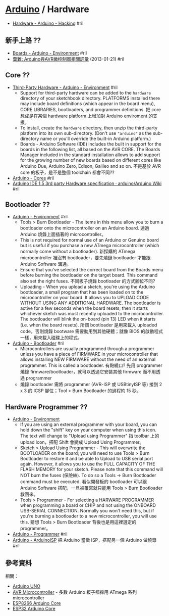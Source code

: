 # [Arduino](arduino.md) / Hardware

  - [Hardware - Arduino \- Hacking](https://www.arduino.cc/en/Hacking/HomePage) #ril

## 新手上路 ??

  - [Boards - Arduino \- Environment](https://www.arduino.cc/en/Guide/Environment#boards) #ril
  - [葉難: Arduino與AVR微控制器相關詞彙](http://yehnan.blogspot.com/2013/01/arduinoterms.html) (2013-01-21) #ril

## Core ??

  - [Third-Party Hardware - Arduino \- Environment](https://www.arduino.cc/en/Guide/Environment#thirdpartyhardware) #ril
      - Support for third-party hardware can be added to the `hardware` directory of your sketchbook directory. PLATFORMS installed there may include board definitions (which appear in the board menu), CORE LIBRARIES, bootloaders, and programmer definitions. 把 core 想成是在某個 hardware platform 上增加對 Arduino enviroment 的支援。
      - To install, create the `hardware` directory, then unzip the third-party platform into its own sub-directory. (Don't use `"arduino"` as the sub-directory name or you'll override the built-in Arduino platform.)
      - Boards - Arduino Software (IDE) includes the built in support for the boards in the following list, all based on the AVR CORE. The Boards Manager included in the standard installation allows to add support for the growing number of new boards based on different cores like Arduino Due, Arduino Zero, Edison, Galileo and so on. 不是基於 AVR core 的板子，是不是整個 toolchain 都會不同??
  - [Arduino \- Cores](https://www.arduino.cc/en/Guide/Cores) #ril
  - [Arduino IDE 1\.5 3rd party Hardware specification · arduino/Arduino Wiki](https://github.com/arduino/Arduino/wiki/Arduino-IDE-1.5-3rd-party-Hardware-specification) #ril

## Bootloader ??

  - [Arduino \- Environment](https://www.arduino.cc/en/Guide/Environment) #ril
      - Tools > Burn Bootloader - The items in this menu allow you to burn a bootloader onto the microcontroller on an Arduino board. 透過 Arduino 燒錄上面插著的 microcontroller。
      - This is not required for normal use of an Arduino or Genuino board but is useful if you purchase a new ATmega microcontroller (which normally come without a bootloader). 新採購的 ATmega microcontroller 裡沒有 bootloader，要先燒錄 bootloader 才能跟 Arduino Software 溝通。
      - Ensure that you've selected the correct board from the Boards menu before burning the bootloader on the target board. This command also set the right fuses. 不同板子燒錄 bootloader 的方式腳位不同?
      - Uploading - When you upload a sketch, you're using the Arduino bootloader, a small program that has been loaded on to the microcontroller on your board. It allows you to UPLOAD CODE WITHOUT USING ANY ADDITIONAL HARDWARE. The bootloader is active for a few seconds when the board resets; then it starts whichever sketch was most recently uploaded to the microcontroller. The bootloader will blink the on-board (pin 13) LED when it starts (i.e. when the board resets). 所謂 bootloader 是用來載入 uploaded code，否則燒錄 bootware 需要動用到其他硬體；就像 BIOS 的啟動程式一樣，用來載入磁碟上的程式。
  - [Arduino \- Bootloader](https://www.arduino.cc/en/Hacking/Bootloader) #ril
      - Microcontrollers are usually programmed through a programmer unless you have a piece of FIRMWARE in your microcontroller that allows installing NEW FIRMWARE without the need of an external programmer. This is called a bootloader. 有點繞口? 先用 programmer 燒錄 firmware/bootloader，就可以透過它安裝其他 firmware 而不用透過 programmer
      - 燒錄 bootloader 需將 programmer (AVR-ISP 或 USBtinyISP 等) 接到 2 x 3 的 ICSP 腳位；Tool > Burn Bootloader 的過程約 15 秒。

## Hardware Programmer ??

  - [Arduino \- Environment](https://www.arduino.cc/en/Guide/Environment)
      - If you are using an external programmer with your board, you can hold down the "shift" key on your computer when using this icon. The text will change to "Upload using Programmer" 指 toolbar 上的 upload icon，搭配 Shift 會變成 Upload Using Programmer。
      - Sketch > Upload Using Programmer - This will overwrite the BOOTLOADER on the board; you will need to use Tools > Burn Bootloader to restore it and be able to Upload to USB serial port again. However, it allows you to use the FULL CAPACITY OF THE FLASH MEMORY for your sketch. Please note that this command will NOT burn the fuses (保險絲). To do so a Tools -> Burn Bootloader command must be executed. 看似開發板的 bootloader 可以跟 Arduino Software 搭配，一旦被覆寫就只能用 Tools > Burn Bootloader 救回來。
      - Tools > Programmer - For selecting a HARWARE PROGRAMMER when programming a board or CHIP and not using the ONBOARD USB-SERIAL CONNECTION. Normally you won't need this, but if you're burning a bootloader to a new microcontroller, you will use this. 猜想 Tools > Burn Bootloader 背後也是用這裡選定的 programmer。
  - [Arduino \- Programmer](https://www.arduino.cc/en/Hacking/Programmer) #ril
  - [Arduino \- ArduinoISP](https://www.arduino.cc/en/Tutorial/ArduinoISP) 把 Arduino 當做 ISP，搭配另一個 Arduino 做燒錄 #ril

## 參考資料

相關：

  - [Arduino UNO](arduino-uno.md)
  - [AVR Microcontroller](avr.md) - 多數 Arduino 板子都採用 ATmega 系列 microcontroller
  - [ESP8266 Arduino Core](arduino-esp8266.md)
  - [ESP32 Arduino Core](arduino-esp32.md)
